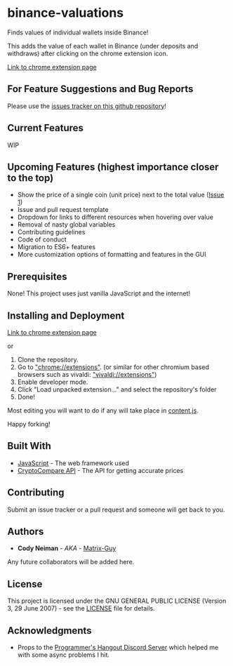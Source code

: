 # binance-valuations

Finds values of individual wallets inside Binance!

This adds the value of each wallet in Binance (under deposits and withdraws) after clicking on the chrome extension icon.

[Link to chrome extension page](https://chrome.google.com/webstore/detail/binance-valuations/gigeklhepgkfmglclnonjblcchoalpda)

## For Feature Suggestions and Bug Reports

Please use the [issues tracker on this github repository](https://github.com/Matrix-Guy/binance-valuations/issues)!

## Current Features
WIP

## Upcoming Features (highest importance closer to the top)
* Show the price of a single coin (unit price) next to the total value ([Issue 1](https://github.com/Matrix-Guy/binance-valuations/issues/1))
* Issue and pull request template
* Dropdown for links to different resources when hovering over value
* Removal of nasty global variables
* Contributing guidelines
* Code of conduct
* Migration to ES6+ features
* More customization options of formatting and features in the GUI

## Prerequisites

None! This project uses just vanilla JavaScript and the internet!

## Installing and Deployment

[Link to chrome extension page](https://chrome.google.com/webstore/detail/binance-valuations/gigeklhepgkfmglclnonjblcchoalpda)

or

1. Clone the repository.
2. Go to ["chrome://extensions"](chrome://extensions). (or similar for other chromium based browsers such as vivaldi: ["vivaldi://extensions"](vivaldi://extensions))
3. Enable developer mode.
4. Click "Load unpacked extension..." and select the repository's folder
5. Done!

Most editing you will want to do if any will take place in [content.js](content.js).

Happy forking!

## Built With

* [JavaScript](https://www.javascript.com/) - The web framework used
* [CryptoCompare API](https://www.cryptocompare.com/api/) - The API for getting accurate prices

## Contributing

Submit an issue tracker or a pull request and someone will get back to you.

## Authors

* **Cody Neiman** - *AKA* - [Matrix-Guy](https://github.com/Matrix-Guy)

Any future collaborators will be added here.

## License

This project is licensed under the GNU GENERAL PUBLIC LICENSE (Version 3, 29 June 2007) - see the [LICENSE](LICENSE) file for details.

## Acknowledgments

* Props to the [Programmer's Hangout Discord Server](https://discord.me/page/coding) which helped me with some async problems I hit.
